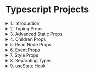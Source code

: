 # Typescript Projects

<details>
<summary>1. Introduction </summary>

# Create React app with Typescript

[https://github.com/omeatai/project-typescript-1/commit/3512502dd8ee771b1f7b5a4fe67a74b412cc8d7d](https://github.com/omeatai/project-typescript-1/commit/3512502dd8ee771b1f7b5a4fe67a74b412cc8d7d)

```ts
npx create-react-app app-1 --template typescript
```

# start app

```ts
cd app-1
npm start
```

# #END</details>

<details>
<summary>2. Typing Props </summary>

# Typing Props

[https://github.com/omeatai/project-typescript-1/commit/2eeb121a67a6f12e7d32a6a99b2cc1c79fed9e1e](https://github.com/omeatai/project-typescript-1/commit/2eeb121a67a6f12e7d32a6a99b2cc1c79fed9e1e)

<img width="1136" alt="image" src="https://github.com/omeatai/project-typescript-1/assets/32337103/8bb45e99-9a5d-4d2e-b83a-5a42ddee4e3e">
<img width="1136" alt="image" src="https://github.com/omeatai/project-typescript-1/assets/32337103/2c193a45-5ec8-4a7b-823e-ac7bb2f819d7">
<img width="1136" alt="image" src="https://github.com/omeatai/project-typescript-1/assets/32337103/3c166381-d792-4555-bf55-24f0bf4fdfd3">
<img width="1136" alt="image" src="https://github.com/omeatai/project-typescript-1/assets/32337103/38fe89a2-6808-4c5b-af72-5c9e9db7da0a">
<img width="1390" alt="image" src="https://github.com/omeatai/project-typescript-1/assets/32337103/b63ba4a0-574d-4bbf-a5f8-2b84f56cce61">

# #END</details>

<details>
<summary>3. Advanced Static Props </summary>

# Advanced Static Props

[https://github.com/omeatai/project-typescript-1/commit/bae0b2493f328c6c93d4dae779a3cf0b69941429](https://github.com/omeatai/project-typescript-1/commit/bae0b2493f328c6c93d4dae779a3cf0b69941429)

<img width="1136" alt="image" src="https://github.com/omeatai/project-typescript-1/assets/32337103/ce9f2e98-5c60-4d28-8d3a-ea0942e1c82d">
<img width="1136" alt="image" src="https://github.com/omeatai/project-typescript-1/assets/32337103/db046faa-e216-4b4e-9647-06960b182a1f">
<img width="1390" alt="image" src="https://github.com/omeatai/project-typescript-1/assets/32337103/c6b17abb-4c3a-424f-b546-4338a8406277">

# #END</details>

<details>
<summary>4. Children Props </summary>

# Children Props

[https://github.com/omeatai/project-typescript-1/commit/231720b37a56ec34ba840e040763f90ee7034a55](https://github.com/omeatai/project-typescript-1/commit/231720b37a56ec34ba840e040763f90ee7034a55)

<img width="1136" alt="image" src="https://github.com/omeatai/project-typescript-1/assets/32337103/6cd788b7-78bc-40fb-bfa7-2c2bd64e0e7b">
<img width="1136" alt="image" src="https://github.com/omeatai/project-typescript-1/assets/32337103/f8c71fbc-3251-4a26-94c3-368177fdcd66">
<img width="1390" alt="image" src="https://github.com/omeatai/project-typescript-1/assets/32337103/e9dbee37-00ff-4abf-8556-790bcaf674d6">

# #END</details>

<details>
<summary>5. ReactNode Props </summary>

# ReactNode Props

[https://github.com/omeatai/project-typescript-1/commit/1e5658bc653c79271f705854ececec29f0e7c5a7](https://github.com/omeatai/project-typescript-1/commit/1e5658bc653c79271f705854ececec29f0e7c5a7)

<img width="1136" alt="image" src="https://github.com/omeatai/project-typescript-1/assets/32337103/ac69c900-642a-448d-a0ba-8d81a3e56ea8">
<img width="1136" alt="image" src="https://github.com/omeatai/project-typescript-1/assets/32337103/e9f9ad3b-ac8a-4071-90a8-f821c984813a">
<img width="1390" alt="image" src="https://github.com/omeatai/project-typescript-1/assets/32337103/d1f23f9d-41b4-43fa-9745-7d6ffb8b45d9">

# #END</details>

<details>
<summary>6. Event Props </summary>

# Event Props

[https://github.com/omeatai/project-typescript-1/commit/da80eec7f0515480c6a6fd8db942407104f491fa](https://github.com/omeatai/project-typescript-1/commit/da80eec7f0515480c6a6fd8db942407104f491fa)

<img width="1136" alt="image" src="https://github.com/omeatai/project-typescript-1/assets/32337103/defe6b2a-2c39-4185-980a-54b2637a71fb">
<img width="1136" alt="image" src="https://github.com/omeatai/project-typescript-1/assets/32337103/3c36ae4c-d2bd-4375-b457-29d9e90b247a">
<img width="1136" alt="image" src="https://github.com/omeatai/project-typescript-1/assets/32337103/e43460b0-f4e9-4422-a191-473a1f791cfc">
<img width="1390" alt="image" src="https://github.com/omeatai/project-typescript-1/assets/32337103/4e32a18b-4e40-448c-8c28-836397a8c160">

# #END</details>

<details>
<summary>7. Style Props </summary>

# Style Props

[https://github.com/omeatai/project-typescript-src/commit/2f7daf0e608488c33092ea5d378069ca15dcb20d](https://github.com/omeatai/project-typescript-src/commit/2f7daf0e608488c33092ea5d378069ca15dcb20d)

<img width="1136" alt="image" src="https://github.com/omeatai/project-typescript-src/assets/32337103/e3dfff0c-50a6-45e8-abb4-ae6a39de976d">
<img width="1136" alt="image" src="https://github.com/omeatai/project-typescript-src/assets/32337103/237c8f2f-94e8-4a23-9017-6ffedd74c86d">
<img width="1468" alt="image" src="https://github.com/omeatai/project-typescript-src/assets/32337103/fc850ea1-6124-4679-841e-e69e0dbb055e">

# #END</details>

<details>
<summary>8. Separating Types </summary>

# Separating Types

https://github.com/omeatai/project-typescript-src/commit/8ad222f254bb898dda68cfaafe06f4489bd29fed

<img width="1065" alt="image" src="https://github.com/omeatai/project-typescript-src/assets/32337103/95337540-20a1-46d6-b2ea-076ab7e8b8e6">
<img width="1065" alt="image" src="https://github.com/omeatai/project-typescript-src/assets/32337103/389e5c8d-bfc6-46f6-8d32-90e641f4ba2c">
<img width="1065" alt="image" src="https://github.com/omeatai/project-typescript-src/assets/32337103/49e027d6-e223-47c4-9be4-0125408dbcaf">
<img width="1065" alt="image" src="https://github.com/omeatai/project-typescript-src/assets/32337103/11e4d34c-800c-4dda-bf24-f0590cb9fcc7">
<img width="1065" alt="image" src="https://github.com/omeatai/project-typescript-src/assets/32337103/8f3a1f8b-340d-4f68-8f33-78e30769a2e8">

# #END</details>

<details>
<summary>9. useState Hook </summary>

# useState Hook

```ts

```

```ts

```

```ts

```

```ts

```

```ts

```

```ts

```

```ts

```

```ts

```

```ts

```

```ts

```

```ts

```

```ts

```

```ts

```

```ts

```

```ts

```

```ts

```

```ts

```

```ts

```

```ts

```

```ts

```

```ts

```

```ts

```

</details>
